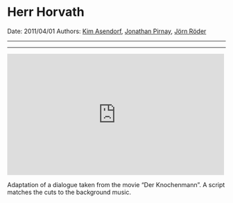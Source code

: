 # Herr Horvath

Date: 2011/04/01
Authors: [Kim Asendorf](http://kimasendorf.com), [Jonathan Pirnay](http://johnnycrab.com), [Jörn Röder](http://joernroeder.de)

---
---

<iframe src="https://player.vimeo.com/video/23480882?title=0&byline=0&portrait=0" width="500" height="281" frameborder="0" webkitallowfullscreen mozallowfullscreen allowfullscreen></iframe>

Adaptation of a dialogue taken from the movie “Der Knochenmann”. A script matches the cuts to the background music.